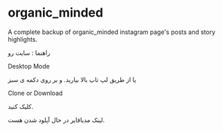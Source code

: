 # organic_minded
A complete backup of organic_minded instagram page's posts and story highlights.

راهنما : سایت رو

Desktop Mode

یا از طریق لپ تاپ بالا بیارید. و بر روی دکمه ی سبز

Clone or Download

کلیک کنید.

لینک مدیافایر در حال آپلود شدن هست.
